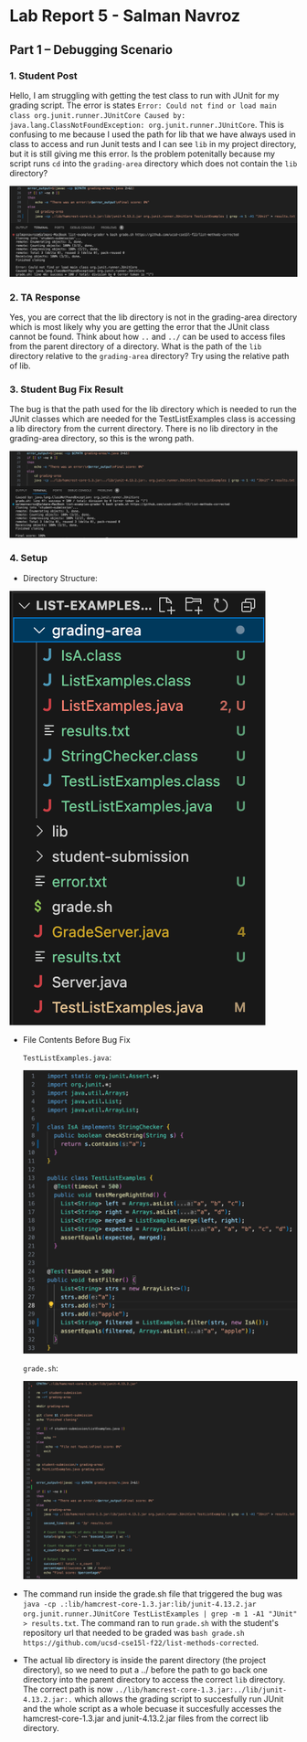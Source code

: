 # Lab Report 5 - Salman Navroz 

## Part 1 – Debugging Scenario

### 1. Student Post

Hello, I am struggling with getting the test class to run with JUnit for my grading script. The error is states `Error: Could not find or load main class org.junit.runner.JUnitCore
Caused by: java.lang.ClassNotFoundException: org.junit.runner.JUnitCore`. This is confusing to me because I used the path for lib that we have always used in class to access and run Junit tests and I can see `lib` in my project directory, but it is still giving me this error. Is the problem potenitally because my script runs `cd` into the `grading-area` directory which does not contain the `lib` directory?

![Image](StudentG.png)

### 2. TA Response

Yes, you are correct that the lib directory is not in the grading-area directory which is most likely why you are getting the error that the JUnit class cannot be found. Think about how `..` and `../` can be used to access files from the parent directory of a directory. What is the path of the `lib` directory relative to the `grading-area` directory? Try using the relative path of lib.

### 3. Student Bug Fix Result

The bug is that the path used for the lib directory which is needed to run the JUnit classes which are needed for the TestListExamples class is accessing a lib directory from the current directory. There is no lib directory in the grading-area directory, so this is the wrong path. 

![Image](StudentB.png)

### 4. Setup

- Directory Structure:

![Image](DRCT.png)

- File Contents Before Bug Fix

  `TestListExamples.java`:

  ![Image](TLE.png)

  `grade.sh`:

  ![Image](GRD.png)

- The command run inside the grade.sh file that triggered the bug was `java -cp .:lib/hamcrest-core-1.3.jar:lib/junit-4.13.2.jar org.junit.runner.JUnitCore TestListExamples | grep -m 1 -A1 "JUnit" > results.txt`. The command ran to run `grade.sh` with the student's repository url that needed to be graded was `bash grade.sh https://github.com/ucsd-cse15l-f22/list-methods-corrected`.
 
- The actual lib directory is inside the parent directory (the project directory), so we need to put a ../ before the path to go back one directory into the parent directory to access the correct `lib` directory. The correct path is now `../lib/hamcrest-core-1.3.jar:../lib/junit-4.13.2.jar:.` which allows the grading script to succesfully run JUnit and the whole script as a whole becuase it succesfully accesses the hamcrest-core-1.3.jar and junit-4.13.2.jar files from the correct lib directory.  
